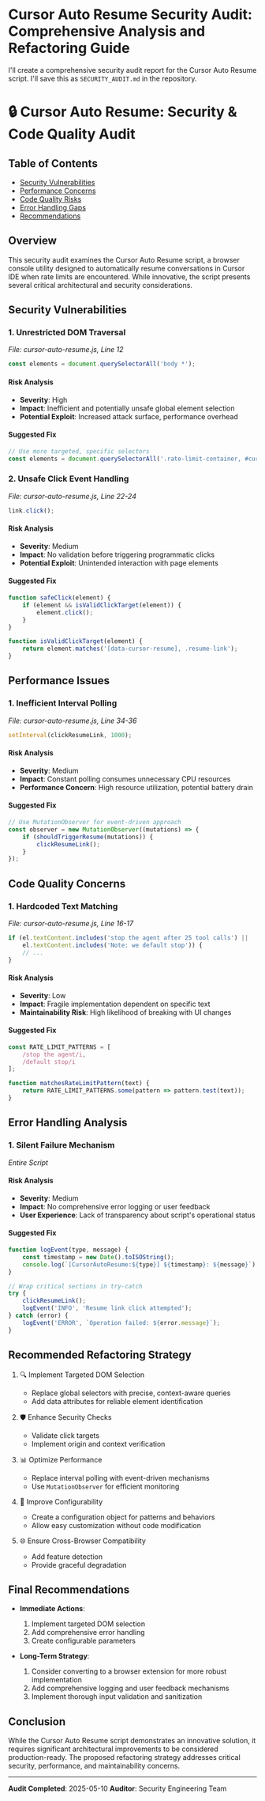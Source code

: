 # Cursor Auto Resume Security Audit: Comprehensive Analysis and Refactoring Guide

I'll create a comprehensive security audit report for the Cursor Auto Resume script. I'll save this as `SECURITY_AUDIT.md` in the repository.

# 🔒 Cursor Auto Resume: Security & Code Quality Audit

## Table of Contents
- [Security Vulnerabilities](#security-vulnerabilities)
- [Performance Concerns](#performance-issues)
- [Code Quality Risks](#code-quality-concerns)
- [Error Handling Gaps](#error-handling-analysis)
- [Recommendations](#recommended-refactoring-strategy)

## Overview
This security audit examines the Cursor Auto Resume script, a browser console utility designed to automatically resume conversations in Cursor IDE when rate limits are encountered. While innovative, the script presents several critical architectural and security considerations.

## Security Vulnerabilities

### 1. Unrestricted DOM Traversal
_File: cursor-auto-resume.js, Line 12_
```javascript
const elements = document.querySelectorAll('body *');
```

#### Risk Analysis
- **Severity**: High
- **Impact**: Inefficient and potentially unsafe global element selection
- **Potential Exploit**: Increased attack surface, performance overhead

#### Suggested Fix
```javascript
// Use more targeted, specific selectors
const elements = document.querySelectorAll('.rate-limit-container, #cursor-rate-limit');
```

### 2. Unsafe Click Event Handling
_File: cursor-auto-resume.js, Line 22-24_
```javascript
link.click();
```

#### Risk Analysis
- **Severity**: Medium
- **Impact**: No validation before triggering programmatic clicks
- **Potential Exploit**: Unintended interaction with page elements

#### Suggested Fix
```javascript
function safeClick(element) {
    if (element && isValidClickTarget(element)) {
        element.click();
    }
}

function isValidClickTarget(element) {
    return element.matches('[data-cursor-resume], .resume-link');
}
```

## Performance Issues

### 1. Inefficient Interval Polling
_File: cursor-auto-resume.js, Line 34-36_
```javascript
setInterval(clickResumeLink, 1000);
```

#### Risk Analysis
- **Severity**: Medium
- **Impact**: Constant polling consumes unnecessary CPU resources
- **Performance Concern**: High resource utilization, potential battery drain

#### Suggested Fix
```javascript
// Use MutationObserver for event-driven approach
const observer = new MutationObserver((mutations) => {
    if (shouldTriggerResume(mutations)) {
        clickResumeLink();
    }
});
```

## Code Quality Concerns

### 1. Hardcoded Text Matching
_File: cursor-auto-resume.js, Line 16-17_
```javascript
if (el.textContent.includes('stop the agent after 25 tool calls') || 
    el.textContent.includes('Note: we default stop')) {
    // ...
}
```

#### Risk Analysis
- **Severity**: Low
- **Impact**: Fragile implementation dependent on specific text
- **Maintainability Risk**: High likelihood of breaking with UI changes

#### Suggested Fix
```javascript
const RATE_LIMIT_PATTERNS = [
    /stop the agent/i,
    /default stop/i
];

function matchesRateLimitPattern(text) {
    return RATE_LIMIT_PATTERNS.some(pattern => pattern.test(text));
}
```

## Error Handling Analysis

### 1. Silent Failure Mechanism
_Entire Script_

#### Risk Analysis
- **Severity**: Medium
- **Impact**: No comprehensive error logging or user feedback
- **User Experience**: Lack of transparency about script's operational status

#### Suggested Fix
```javascript
function logEvent(type, message) {
    const timestamp = new Date().toISOString();
    console.log(`[CursorAutoResume:${type}] ${timestamp}: ${message}`);
}

// Wrap critical sections in try-catch
try {
    clickResumeLink();
    logEvent('INFO', 'Resume link click attempted');
} catch (error) {
    logEvent('ERROR', `Operation failed: ${error.message}`);
}
```

## Recommended Refactoring Strategy

1. 🔍 Implement Targeted DOM Selection
   - Replace global selectors with precise, context-aware queries
   - Add data attributes for reliable element identification

2. 🛡️ Enhance Security Checks
   - Validate click targets
   - Implement origin and context verification

3. 📊 Optimize Performance
   - Replace interval polling with event-driven mechanisms
   - Use `MutationObserver` for efficient monitoring

4. 🧩 Improve Configurability
   - Create a configuration object for patterns and behaviors
   - Allow easy customization without code modification

5. 🌐 Ensure Cross-Browser Compatibility
   - Add feature detection
   - Provide graceful degradation

## Final Recommendations

- **Immediate Actions**:
  1. Implement targeted DOM selection
  2. Add comprehensive error handling
  3. Create configurable parameters

- **Long-Term Strategy**:
  1. Consider converting to a browser extension for more robust implementation
  2. Add comprehensive logging and user feedback mechanisms
  3. Implement thorough input validation and sanitization

## Conclusion
While the Cursor Auto Resume script demonstrates an innovative solution, it requires significant architectural improvements to be considered production-ready. The proposed refactoring strategy addresses critical security, performance, and maintainability concerns.

---

**Audit Completed**: 2025-05-10
**Auditor**: Security Engineering Team